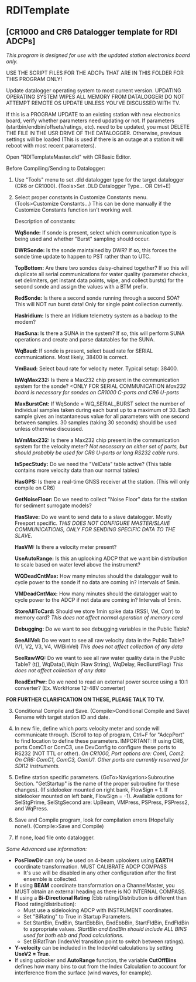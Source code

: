 # RDITemplate
## [CR1000 and CR6 Datalogger template for RDI ADCPs]

*This program is designed for use with the updated station electronics board only.*

USE THE SCRIPT FILES FOR THE ADCPs THAT ARE IN THIS FOLDER FOR THIS PROGRAM ONLY!

Update datalogger operating system to most current version. UPDATING OPERATING SYSTEM WIPES ALL MEMORY FROM DATALOGGER! DO NOT ATTEMPT REMOTE OS UPDATE UNLESS YOU'VE DISCUSSED WITH TV.


If this is a PROGRAM UPDATE to an existing station with new electronics board, verify whether parameters need updating or not. If parameters (startbin/endbin/offsets/ratings, etc). need to be updated, you must DELETE THE FILE IN THE USR DRIVE OF THE DATALOGGER. Otherwise, previous settings will be loaded (This is used if there is an outage at a station it will reboot with most recent parameters).

Open "RDITemplateMaster.dld" with CRBasic Editor.

Before Compiling/Sending to Datalogger:

1. Use "Tools" menu to set .dld datalogger type for the target datalogger (CR6 or CR1000). (Tools>Set .DLD Datalogger Type... OR Ctrl+E)
2. Select proper constants in Customize Constants menu. (Tools>Customize Constants...) This can be done manually if the Customize Constants function isn't working well.

   Description of constants:
  
    **WqSonde:** If sonde is present, select which communication type is being used and whether "Burst" sampling should occur.

    **DWRSonde:** Is the sonde maintained by DWR? If so, this forces the sonde time update to happen to PST rather than to UTC.

    **TopBottom:** Are there two sondes daisy-chained together? If so this will duplicate all serial communications for water quality (parameter checks, set delimiters, get 	instant data points, wipe, and collect bursts) for the second sonde and assign the values with a BTM prefix.
    
    **RedSonde:** Is there a second sonde running through a second SOA? This will NOT run burst data! Only for single point collection currently.
    
    **HasIridium:** Is there an Iridium telemetry system as a backup to the modem?
    
    **HasSuna:** Is there a SUNA in the system? If so, this will perform SUNA operations and create and parse datatables for the SUNA.
    
    **WqBaud:** If sonde is present, select baud rate for SERIAL communications. Most likely, 38400 is correct.
    
    **VmBaud:** Select baud rate for velocity meter. Typical setup: 38400.
    
    **IsWqMax232:** Is there a Max232 chip present in the communication system for the sonde? <ONLY FOR SERIAL COMMUNICATION
      *Max232 board is necessary for sondes on CR1000 C-ports and CR6 U-ports*
    
    **MaxBurstCnt:** If WqSonde = WQ_SERIAL_BURST select the number of individual samples taken during each burst up to a maximum of 30. Each sample gives an instantaneous value for all parameters with one second between samples. 30 samples (taking 30 seconds) should be used unless otherwise discussed. 
    
    **IsVmMax232:** Is there a Max232 chip present in the communication system for the velocity meter?
      *Not necessary on either set of ports, but should probably be used for CR6 U-ports or long RS232 cable runs.*
    
    **IsSpecStudy:** Do we need the "VelData" table active? (This table contains more velocity data than our normal tables)

    **HasGPS:** Is there a real-time GNSS receiver at the station. (This will only compile on CR6)
    
    **GetNoiseFloor:** Do we need to collect "Noise Floor" data for the station for sediment surrogate models?
    
    **HasSlave:** Do we want to send data to a slave datalogger. Mostly Freeport specific. 
      *THIS DOES NOT CONFIGURE MASTER/SLAVE COMMUNICATIONS, ONLY FOR SENDING SPECIFIC DATA TO THE SLAVE.*
    
    **HasVM:** Is there a velocity meter present?
    
    **UseAutoRange:** Is this an uplooking ADCP that we want bin distribution to scale based on water level above the instrument?
    
    **WQDeadCntMax:** How many minutes should the datalogger wait to cycle power to the sonde if no data are coming in? Intervals of 5min.
    
    **VMDeadCntMax:** How many minutes should the datalogger wait to cycle power to the ADCP if not data are coming in? Intervals of 5min.
    
    **StoreAllToCard:** Should we store 1min spike data (RSSI, Vel, Corr) to memory card?
      *This does not affect normal operation of memory card*
    
    **Debugging:** Do we want to see debugging variables in the Public Table?
    
    **SeeAllVel:** Do we want to see all raw velocity data in the Public Table? (V1, V2, V3, V4, VMBinVel)
      *This does not affect collection of any data*
    
    **SeeRawWQ:** Do we want to see all raw water quality data in the Public Table? (t(), WqData(),WqIn (Raw String), WqDelay, RecBurstFlag)
      *This does not affect collection of any data*
      
    **ReadExtPwr:** Do we need to read an external power source using a 10:1 converter? (Ex. WorkHorse 12-48V converter)
      
  **FOR FURTHER CLARIFICATION ON THESE, PLEASE TALK TO TV.**

3. Conditional Compile and Save. (Compile>Conditional Compile and Save) Rename with target station ID and date.

4. In new file, define which ports velocity meter and sonde will communicate through. (Scroll to top of program, Ctrl+F for "AdcpPort" to find location to define these parameters. IMPORTANT: If using CR6, ports ComC1 or ComC3, use DevConfig to configure these ports to RS232 (NOT TTL or other).
  *On CR1000, Port options are: Com1, Com2. On CR6: ComC1, ComC3, ComU1. Other ports are currently reserved for SDI12 instruments.*

5. Define station specific parameters. (GoTo>Navigation>Subroutine Section. "GetStartup" is the name of the proper subroutine for these changes). (If sidelooker mounted on right bank, FlowSign = 1. If sidelooker mounted on left bank, FlowSign = -1). Available options for SelStgPrime, SelStgSecond are: UpBeam, VMPress, PSPress, PSPress2, and WqPress.

6. Save and Compile program, look for compilation errors (Hopefully none!). (Compile>Save and Compile)

7. If none, load file onto datalogger.


*Some Advanced use information:*

- **PosFlowDir** can only be used on 4-beam uplookers using **EARTH** coordinate transformation. MUST CALIBRATE ADCP COMPASS
  - It's use will be disabled in any other configuration after the first ensemble is collected.
- If using **BEAM** coordinate transformation on a ChannelMaster, you MUST obtain an external heading as there is NO INTERNAL COMPASS.
- If using a **Bi-Directional Rating** (Ebb rating/Distribution is different than Flood rating/distribution):
  - Must use a sidelooking ADCP with INSTRUMENT coordinates.
  - Set "BiRating" to True in Startup Parameters. 
  - Set StartBin, EndBin, StartEbbBin, EndEbbBin, StartFldBin, EndFldBin to appropriate values. *StartBin and EndBin should include ALL     BINS used for both ebb and flood calculations*.
  - Set BiRatTran (IndexVel transition point to switch between ratings).
- **Y-velocity** can be included in the IndexVel calculations by setting **UseV2 = True**.
- If using uplooker and **AutoRange** function, the variable **CutOffBins** defines how many bins to cut from the Index Calculation to account for interference from the surface (wind waves, for example).
